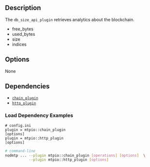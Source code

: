 ## Description

The `db_size_api_plugin` retrieves analytics about the blockchain.

* free_bytes
* used_bytes
* size
* indices

<!--
## Usage

```console
# Not available
```
-->

## Options

None

## Dependencies

* [`chain_plugin`](../chain_plugin/index.md)
* [`http_plugin`](../http_plugin/index.md)

### Load Dependency Examples

```console
# config.ini
plugin = mtpio::chain_plugin
[options]
plugin = mtpio::http_plugin
[options]
```
```sh
# command-line
nodmtp ... --plugin mtpio::chain_plugin [operations] [options]  \
           --plugin mtpio::http_plugin [options]
```
